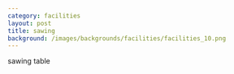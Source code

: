 ```yaml
---
category: facilities
layout: post
title: sawing
background: /images/backgrounds/facilities/facilities_10.png
---
```

sawing table